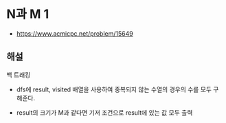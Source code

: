 # N과 M 1

- https://www.acmicpc.net/problem/15649

## 해설

백 트래킹

- dfs에 result, visited 배열을 사용하여 중복되지 않는 수열의 경우의 수를 모두 구해준다.

- result의 크기가 M과 같다면 기저 조건으로 result에 있는 값 모두 출력

